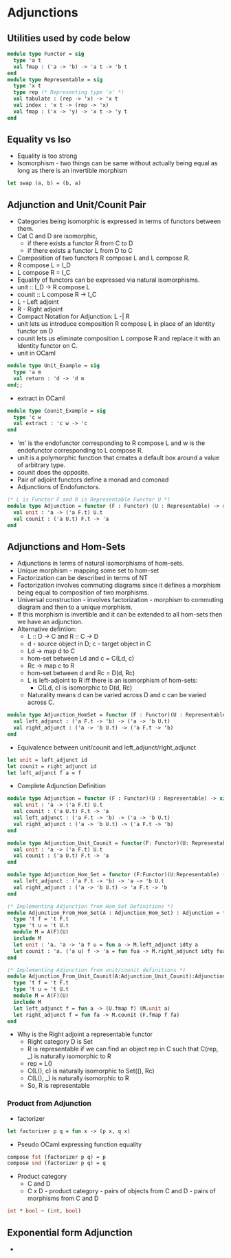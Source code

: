 # Adjunctions
## Utilities used by code below
```ocaml
module type Functor = sig
  type 'a t
  val fmap : ('a -> 'b) -> 'a t -> 'b t
end
module type Representable = sig
  type 'x t
  type rep (* Representing type 'a' *)
  val tabulate : (rep -> 'x) -> 'x t
  val index : 'x t -> (rep -> 'x)
  val fmap : ('x -> 'y) -> 'x t -> 'y t
end
```
## Equality vs Iso
- Equality is too strong
- Isomorphism - two things can be same without actually being equal as long as there is an invertible morphism
```ocaml
let swap (a, b) = (b, a)
```
## Adjunction and Unit/Counit Pair
- Categories being isomorphic is expressed in terms of functors between them.
- Cat C and D are isomorphic, 
  - if there exists a functor R from C to D
  - if there exists a functor L from D to C
- Composition of two functors R compose L and L compose R.
- R compose L = I_D
- L compose R = I_C
- Equality of functors can be expressed via natural isomorphisms.
- unit :: I_D -> R compose L
- counit :: L compose R -> I_C
- L - Left adjoint
- R - Right adjoint
- Compact Notation for Adjunction: L -| R
- unit lets us introduce composition R compose L in place of an Identity functor on D
- counit lets us eliminate composition L compose R and replace it with an Identity functor on C.
- unit in OCaml
```ocaml
module type Unit_Example = sig
  type 'a m
  val return : 'd -> 'd m
end;;
```
- extract in OCaml
```ocaml
module type Counit_Example = sig
  type 'c w
  val extract : 'c w -> 'c
end
```
- 'm' is the endofunctor corresponding to R compose L and w is the endofunctor corresponding to L compose R.
- unit is a polymorphic function that creates a default box around a value of arbitrary type.
- counit does the opposite.
- Pair of adjoint functors define a monad and comonad
- Adjunctions of Endofunctors.
```ocaml
(* L is Functor F and R is Representable Functor U *)
module type Adjunction = functor (F : Functor) (U : Representable) -> sig
  val unit : 'a -> ('a F.t) U.t
  val counit : ('a U.t) F.t -> 'a
end
```
## Adjunctions and Hom-Sets
- Adjunctions in terms of natural isomorphisms of hom-sets.
- Unique morphism - mapping some set to hom-set
- Factorization can be described in terms of NT
- Factorization involves commuting diagrams since it defines a morphism being equal to composition of two morphisms.
- Universal construction - involves factorization - morphism to commuting diagram and then to a unique morphism.
- If this morphism is invertible and it can be extended to all hom-sets then we have an adjunction.
- Alternative defintion:
  - L :: D -> C and R :: C -> D
  - d - source object in D; c - target object in C
  - Ld -> map d to C
  - hom-set between Ld and c = C(Ld, c)
  - Rc -> map c to R
  - hom-set between d and Rc = D(d, Rc)
  - L is left-adjoint to R iff there is an isomorphism of hom-sets:
    - C(Ld, c) is isomorphic to D(d, Rc)
  - Naturality means d can be varied across D and c can be varied across C.
```ocaml
module type Adjunction_HomSet = functor (F : Functor)(U : Representable) -> sig
  val left_adjunct : ('a F.t -> 'b) -> ('a -> 'b U.t)
  val right_adjunct : ('a -> 'b U.t) -> ('a F.t -> 'b)
end
```
- Equivalence between unit/counit and left_adjunct/right_adjunct
```OCaml
let unit = left_adjunct id
let counit = right_adjunct id
let left_adjunct f a = f
```
- Complete Adjunction Definition
```ocaml
module type Adjunction = functor (F : Functor)(U : Representable) -> sig
  val unit : 'a -> ('a F.t) U.t
  val counit : ('a U.t) F.t -> 'a
  val left_adjunct : ('a F.t -> 'b) -> ('a -> 'b U.t)
  val right_adjunct : ('a -> 'b U.t) -> ('a F.t -> 'b)  
end

module type Adjunction_Unit_Counit = functor(F: Functor)(U: Representable) -> sig
  val unit : 'a -> ('a F.t) U.t
  val counit : ('a U.t) F.t -> 'a
end

module type Adjunction_Hom_Set = functor (F:Functor)(U:Representable) -> sig
  val left_adjunct : ('a F.t -> 'b) -> 'a -> 'b U.t
  val right_adjunct : ('a -> 'b U.t) -> 'a F.t -> 'b
end

(* Implementing Adjunction from Hom_Set Definitions *)
module Adjunction_From_Hom_Set(A : Adjunction_Hom_Set) : Adjunction = functor(F : Functor)(U : Representable) -> struct
  type 't f = 't F.t
  type 't u = 't U.t
  module M = A(F)(U)
  include M
  let unit : 'a. 'a -> 'a f u = fun a -> M.left_adjunct idty a
  let counit : 'a. ('a u) f -> 'a = fun fua -> M.right_adjunct idty fua
end

(* Implementing Adjunction from unit/counit definitions *)
module Adjunction_From_Unit_Counit(A:Adjunction_Unit_Counit):Adjunction = functor(F:Functor)(U:Representable) -> struct
  type 't f = 't F.t
  type 't u = 't U.t
  module M = A(F)(U)
  include M
  let left_adjunct f = fun a -> (U.fmap f) (M.unit a)
  let right_adjunct f = fun fa -> M.counit (F.fmap f fa)
end
```
- Why is the Right adjoint a representable functor
  - Right category D is Set
  - R is representable if we can find an object rep in C such that C(rep, _) is naturally isomorphic to R
  - rep = L()
  - C(L(), c) is naturally isomorphic to Set((), Rc)
  - C(L(), _) is naturally isomorphic to R
  - So, R is representable
### Product from Adjunction
- factorizer
```ocaml
let factorizer p q = fun x -> (p x, q x)
```
- Pseudo OCaml expressing function equality
```OCaml
compose fst (factorizer p q) = p
compose snd (factorizer p q) = q
```
- Product category
  - C and D
  - C x D - product category - pairs of objects from C and D - pairs of morphisms from C and D
```OCaml
int * bool ~ (int, bool)
```
## Exponential form Adjunction
- 
